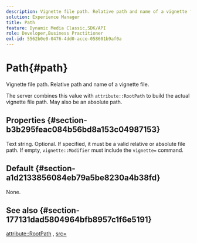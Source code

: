 ```yaml
---
description: Vignette file path. Relative path and name of a vignette file.
solution: Experience Manager
title: Path
feature: Dynamic Media Classic,SDK/API
role: Developer,Business Practitioner
exl-id: 5562b0e0-0476-4dd0-acce-058601b9af0a
---
```

# Path{#path}

Vignette file path. Relative path and name of a vignette file.

The server combines this value with `attribute::RootPath` to build the actual vignette file path. May also be an absolute path.

## Properties {#section-b3b295feac084b56bd8a153c04987153}

Text string. Optional. If specified, it must be a valid relative or absolute file path. If empty, `vignette::Modifier` must include the `vignette=` command.

## Default {#section-a1d2133856084eb79a5be8230a4b38fd}

None.

## See also {#section-177131dad5804964bfb8957c1f6e5191}

[attribute::RootPath](../../../../../ir-api/material-cat/image-rendering-api-ref/c-ir-material-catalog/c-ir-attributes-reference/r-ir-rootpath.md#reference-a4d7c96b62e14fcbad1740c702f160f3) , [src=](../../../../../ir-api/http-protocol/image-rendering-api-ref/c-ir-http-protocol-ref/c-ir-http-protocol-command-reference/r-ir-src.md#reference-62c98abad22149d68d405ed6aaff8272)
